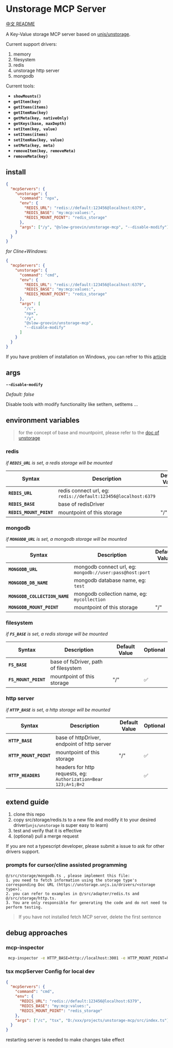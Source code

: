# Unstorage MCP Server

[中文 README](/README_ZH.md)

A Key-Value storage MCP server based on [unjs/unstorage](https://github.com/unjs/unstorage).

Current support drivers:

1. memory
2. filesystem
3. redis
4. unstorage http server
5. mongodb

Current tools:

- **`showMounts()`**
- **`getItem(key)`**
- **`getItems(items)`**
- **`getItemRaw(key)`**
- **`getMeta(key, nativeOnly)`**
- **`getKeys(base, maxDepth)`**
- **`setItem(key, value)`**
- **`setItems(items)`**
- **`setItemRaw(key, value)`**
- **`setMeta(key, meta)`**
- **`removeItem(key, removeMeta)`**
- **`removeMeta(key)`**

## install

```json
{
  "mcpServers": {
    "unstorage": {
      "command": "npx",
      "env": {
        "REDIS_URL": "redis://default:123456@localhost:6379",
        "REDIS_BASE": "my:mcp:values:",
        "REDIS_MOUNT_POINT": "redis_storage"
      },
      "args": ["/y", "@slow-groovin/unstorage-mcp", "--disable-modify"]
    }
  }
}
```

_for Cline+Windows:_

```json
{
  "mcpServers": {
    "unstorage": {
      "command": "cmd",
      "env": {
        "REDIS_URL": "redis://default:123456@localhost:6379",
        "REDIS_BASE": "my:mcp:values:",
        "REDIS_MOUNT_POINT": "redis_storage"
      },
      "args": [
        "/c",
        "npx",
        "/y",
        "@slow-groovin/unstorage-mcp",
        "--disable-modify"
      ]
    }
  }
}
```

If you have problem of installation on Windows, you can refrer to this [article](https://www.api2o.com/en/blog/windows-client-install-mcp-tutorial)

## args

**`--disable-modify`**

_Default: false_

Disable tools with modify functionality like setItem, setItems ...

## environment variables

> for the concept of base and mountpoint, please refer to the [doc of unstorage](https://unstorage.unjs.io/guide)

### redis

_if **`REDIS_URL`** is set, a redis storage will be mounted_

| Syntax                  | Description                                                    | Default Value | Optional |
| ----------------------- | -------------------------------------------------------------- | ------------- | -------- |
| **`REDIS_URL`**         | redis connect url, eg: `redis://default:123456@localhost:6379` |               |          |
| **`REDIS_BASE`**        | base of redisDriver                                            |               | ✅       |
| **`REDIS_MOUNT_POINT`** | mountpoint of this storage                                     | "/"           | ✅       |

### mongodb

_if **`MONGODB_URL`** is set, a mongodb storage will be mounted_

| Syntax                        | Description                                              | Default Value | Optional |
| ----------------------------- | -------------------------------------------------------- | ------------- | -------- |
| **`MONGODB_URL`**             | mongodb connect url, eg: `mongodb://user:pass@host:port` |               |          |
| **`MONGODB_DB_NAME`**         | mongodb database name, eg: `test`                        |               |          |
| **`MONGODB_COLLECTION_NAME`** | mongodb collection name, eg: `mycollection`              |               |          |
| **`MONGODB_MOUNT_POINT`**     | mountpoint of this storage                               | "/"           | ✅       |

### filesystem

_if **`FS_BASE`** is set, a redis storage will be mounted_

| Syntax               | Description                          | Default Value | Optional |
| -------------------- | ------------------------------------ | ------------- | -------- |
| **`FS_BASE`**        | base of fsDriver, path of filesystem |               |          |
| **`FS_MOUNT_POINT`** | mountpoint of this storage           | "/"           | ✅       |

### http server

_if **`HTTP_BASE`** is set, a http storage will be mounted_

| Syntax                 | Description                                                     | Default Value | Optional |
| ---------------------- | --------------------------------------------------------------- | ------------- | -------- |
| **`HTTP_BASE`**        | base of httpDriver, endpoint of http server                     |               |          |
| **`HTTP_MOUNT_POINT`** | mountpoint of this storage                                      | "/"           | ✅       |
| **`HTTP_HEADERS`**     | headers for http requests, eg: `Authorization=Bear 123;A=1;B=2` |               | ✅       |

## extend guide

1. clone this repo
2. copy src/storage/redis.ts to a new file and modify it to your desired driver(`unjs/unstorage` is super easy to learn)
3. test and verify that it is effective
4. (optional) pull a merge request

If you are not a typescript developer, please submit a issue to ask for other drivers support.

### prompts for cursor/cline assisted programming

```text
@/src/storage/mongodb.ts , please implement this file:
1. you need to fetch information using the storage type's corresponding Doc URL (https://unstorage.unjs.io/drivers/<storage type>).
2. you can refer to examples in @/src/adapter/redis.ts and @/src/storage/http.ts.
3. You are only responsible for generating the code and do not need to perform testing.
```

> If you have not installed fetch MCP server, delete the first sentence

## debug approaches

### mcp-inspector

```sh
 mcp-inspector -e HTTP_BASE=http://localhost:3001 -e HTTP_MOUNT_POINT=http_storage -e FS_BASE=D:/temp -e FS_MOUNT_POINT=fs_storage -e HTTP_HEADERS="Authorization=Bear 123;" tsx ./src/index.ts
```

### tsx mcpServer Config for local dev

```json
{
  "mcpServers": {
    "command": "cmd",
    "env": {
      "REDIS_URL": "redis://default:123456@localhost:6379",
      "REDIS_BASE": "my:mcp:values:",
      "REDIS_MOUNT_POINT": "redis_storage"
    },
    "args": ["/c", "tsx", "D:/xxx/projects/unstorage-mcp/src/index.ts"]
  }
}
```

restarting server is needed to make changes take effect
